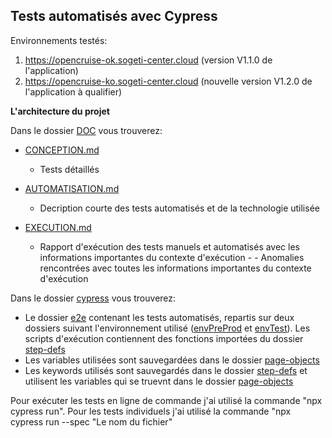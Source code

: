 ## Tests automatisés avec Cypress

Environnements testés:

1. https://opencruise-ok.sogeti-center.cloud (version V1.1.0 de l'application)
2. https://opencruise-ko.sogeti-center.cloud (nouvelle version V1.2.0 de l'application à qualifier)


**L'architecture du projet**

Dans le dossier [DOC](/DOC) vous trouverez:

- [CONCEPTION.md](DOC/CONCEPTION.md) 
  - Tests détaillés 

- [AUTOMATISATION.md](DOC/AUTOMATISATION.md) 
  - Decription courte des tests automatisés et de la technologie utilisée 
  
- [EXECUTION.md](DOC/EXECUTION.md) 
  - Rapport d'exécution des tests manuels et automatisés avec les informations importantes du contexte d'exécution - - Anomalies rencontrées avec toutes les informations importantes du contexte d'exécution

Dans le dossier [cypress](cypress) vous trouverez:

- Le dossier [e2e](cypress/e2e) contenant les tests automatisés, repartis sur deux dossiers suivant l'environnement utilisé ([envPreProd](cypress/e2e/envPreprod/) et [envTest](cypress/e2e/envTest/)). Les scripts d'exécution contiennent des fonctions importées du dossier [step-defs](cypress/e2e/step-defs/)
- Les variables utilisées sont sauvegardées dans le dossier [page-objects](cypress/e2e/page-objects/)
- Les keywords utilisés sont sauvegardés dans le dossier [step-defs](cypress/e2e/step-defs/) et utilisent les variables qui se truevnt dans le dossier [page-objects](cypress/e2e/page-objects/)

  
Pour exécuter les tests en ligne de commande j'ai utilisé la commande "npx cypress run".
Pour les tests individuels j'ai utilisé la commande "npx cypress run --spec "Le nom du fichier"

